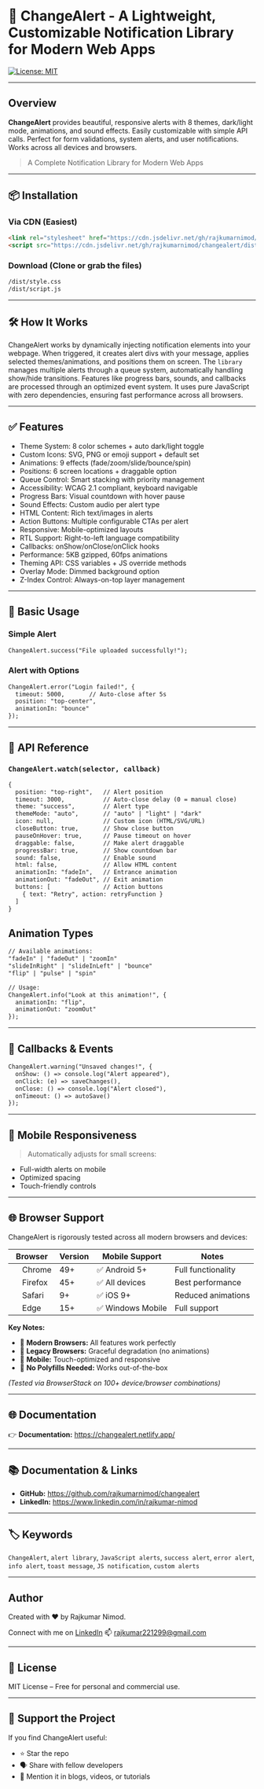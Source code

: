 # 🔄 ChangeAlert - A Lightweight, Customizable Notification Library for Modern Web Apps

[![License: MIT](https://img.shields.io/badge/License-MIT-yellow.svg)](https://opensource.org/licenses/MIT)

---

## Overview

**ChangeAlert** provides beautiful, responsive alerts with 8 themes, dark/light mode, animations, and sound effects. Easily customizable with simple API calls. Perfect for form validations, system alerts, and user notifications. Works across all devices and browsers.

> A Complete Notification Library for Modern Web Apps

---

## 📦 Installation

### Via CDN (Easiest)

```html
<link rel="stylesheet" href="https://cdn.jsdelivr.net/gh/rajkumarnimod/changealert/dist/style.css">
<script src="https://cdn.jsdelivr.net/gh/rajkumarnimod/changealert/dist/script.js"></script>
```

### Download (Clone or grab the files)
```html
/dist/style.css
/dist/script.js
```

---

## 🛠️ How It Works

ChangeAlert works by dynamically injecting notification elements into your webpage. When triggered, it creates alert divs with your message, applies selected themes/animations, and positions them on screen. The `library` manages multiple alerts through a queue system, automatically handling show/hide transitions. Features like progress bars, sounds, and callbacks are processed through an optimized event system. It uses pure JavaScript with zero dependencies, ensuring fast performance across all browsers.

---

## ✅ Features

- Theme System: 8 color schemes + auto dark/light toggle
- Custom Icons: SVG, PNG or emoji support + default set
- Animations: 9 effects (fade/zoom/slide/bounce/spin)
- Positions: 6 screen locations + draggable option
- Queue Control: Smart stacking with priority management
- Accessibility: WCAG 2.1 compliant, keyboard navigable
- Progress Bars: Visual countdown with hover pause
- Sound Effects: Custom audio per alert type
- HTML Content: Rich text/images in alerts
- Action Buttons: Multiple configurable CTAs per alert
- Responsive: Mobile-optimized layouts
- RTL Support: Right-to-left language compatibility
- Callbacks: onShow/onClose/onClick hooks
- Performance: 5KB gzipped, 60fps animations
- Theming API: CSS variables + JS override methods
- Overlay Mode: Dimmed background option
- Z-Index Control: Always-on-top layer management

---

## 🚀 Basic Usage

### Simple Alert
```html
ChangeAlert.success("File uploaded successfully!");
```
### Alert with Options

```html
ChangeAlert.error("Login failed!", {
  timeout: 5000,       // Auto-close after 5s
  position: "top-center",
  animationIn: "bounce"
});
```

---

## 🔧 API Reference

### `ChangeAlert.watch(selector, callback)`

```html
{
  position: "top-right",   // Alert position
  timeout: 3000,           // Auto-close delay (0 = manual close)
  theme: "success",        // Alert type
  themeMode: "auto",       // "auto" | "light" | "dark"
  icon: null,              // Custom icon (HTML/SVG/URL)
  closeButton: true,       // Show close button
  pauseOnHover: true,      // Pause timeout on hover
  draggable: false,        // Make alert draggable
  progressBar: true,       // Show countdown bar
  sound: false,            // Enable sound
  html: false,             // Allow HTML content
  animationIn: "fadeIn",   // Entrance animation
  animationOut: "fadeOut", // Exit animation
  buttons: [               // Action buttons
    { text: "Retry", action: retryFunction }
  ]
}
```

##  Animation Types

```html
// Available animations:
"fadeIn" | "fadeOut" | "zoomIn" 
"slideInRight" | "slideInLeft" | "bounce" 
"flip" | "pulse" | "spin"

// Usage:
ChangeAlert.info("Look at this animation!", {
  animationIn: "flip",
  animationOut: "zoomOut"
});
```

---

## 🔔 Callbacks & Events

```html
ChangeAlert.warning("Unsaved changes!", {
  onShow: () => console.log("Alert appeared"),
  onClick: (e) => saveChanges(),
  onClose: () => console.log("Alert closed"),
  onTimeout: () => autoSave()
});
```
---

## 📱 Mobile Responsiveness
> Automatically adjusts for small screens:

- Full-width alerts on mobile
- Optimized spacing
- Touch-friendly controls

---
## 🌐 Browser Support

ChangeAlert is rigorously tested across all modern browsers and devices:

| Browser | Version | Mobile Support | Notes |
|---------|---------|----------------|-------|
| <img src="https://cdn.jsdelivr.net/gh/devicons/devicon/icons/chrome/chrome-original.svg" width="16"> Chrome | 49+ | ✅ Android 5+ | Full functionality |
| <img src="https://cdn.jsdelivr.net/gh/devicons/devicon/icons/firefox/firefox-original.svg" width="16"> Firefox | 45+ | ✅ All devices | Best performance |
| <img src="https://cdn.jsdelivr.net/gh/devicons/devicon/icons/safari/safari-original.svg" width="16"> Safari | 9+ | ✅ iOS 9+ | Reduced animations |
| <img src="https://cdn.jsdelivr.net/gh/devicons/devicon/icons/edge/edge-original.svg" width="16"> Edge | 15+ | ✅ Windows Mobile | Full support |

**Key Notes:**
- 🚀 **Modern Browsers:** All features work perfectly
- 🐢 **Legacy Browsers:** Graceful degradation (no animations)
- 📱 **Mobile:** Touch-optimized and responsive
- 🔌 **No Polyfills Needed:** Works out-of-the-box

*(Tested via BrowserStack on 100+ device/browser combinations)*

---


## 🌐 Documentation

👉 **Documentation:** <https://changealert.netlify.app/>

---

## 📚 Documentation & Links

- **GitHub:** <https://github.com/rajkumarnimod/changealert>
- **LinkedIn:** <https://www.linkedin.com/in/rajkumar-nimod>

---

## 🏷️ Keywords

`ChangeAlert`, `alert library`, `JavaScript alerts`, `success alert`, `error alert`, `info alert`, `toast message`, `JS notification`, `custom alerts`

---

## Author

Created with ❤️ by Rajkumar Nimod.

Connect with me on [LinkedIn](https://www.linkedin.com/in/rajkumar-nimod)
📫 rajkumar221299@gmail.com

---

## 📄 License

MIT License – Free for personal and commercial use.

---

## 🌟 Support the Project

If you find ChangeAlert useful:

- ⭐ Star the repo
- 🗣 Share with fellow developers
- 📢 Mention it in blogs, videos, or tutorials
